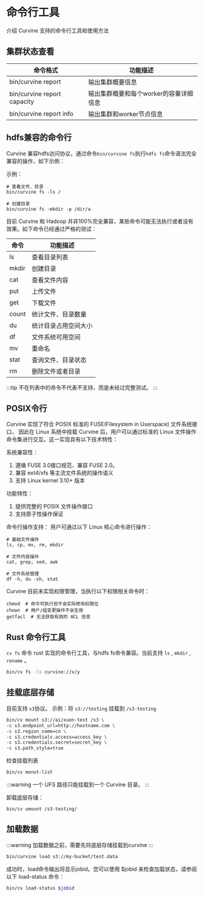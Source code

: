 # 命令行工具
介绍 Curvine 支持的命令行工具和使用方法

## 集群状态查看

| 命令格式                       | 功能描述                             |
|----------------------------|------------------------------------|
| bin/curvine report         | 输出集群概要信息                    |
| bin/curvine report capacity | 输出集群概要和每个worker的容量详细信息  |
| bin/curvine report info    | 输出集群和worker节点信息          |

## hdfs兼容的命令行
Curvine 兼容hdfs访问协议，通过命令`bin/curvine fs`执行`hdfs fs`命令语法完全兼容的操作，如下示例：

示例：
```
# 查看文件、目录
bin/curvine fs -ls /

# 创建目录
bin/curvine fs -mkdir -p /dir/a
```

目前 Curvine 和 Hadoop 并非100%完全兼容，某些命令可能无法执行或者没有效果。如下命令已经通过严格的测试：

| 命令  | 功能描述                     |
|-------|----------------------------|
| ls    | 查看目录列表                 |
| mkdir | 创建目录                     |
| cat   | 查看文件内容                 |
| put   | 上传文件                     |
| get   | 下载文件                     |
| count | 统计文件、目录数量           |
| du    | 统计目录占用空间大小         |
| df    | 文件系统可用空间             |
| mv    | 重命名                       |
| stat  | 查询文件、目录状态           |
| rm    | 删除文件或者目录             |

:::tip
不在列表中的命令不代表不支持，而是未经过完整测试。
:::

## POSIX令行
Curvine 实现了符合 POSIX 标准的 FUSE(Filesystem in Userspace) 文件系统接口，
因此在 Linux 系统中挂载 Curvine 后，用户可以通过标准的 Linux 文件操作命令集进行交互。这一实现具有以下技术特性：

系统兼容性： 
1. 遵循 FUSE 3.0接口规范、兼容 FUSE 2.0。 
2. 兼容 ext4/xfs 等主流文件系统的操作语义 
3. 支持 Linux kernel 3.10+ 版本

功能特性：
1. 提供完整的 POSIX 文件操作接口 
2. 支持原子性操作保证

命令行操作支持：
用户可通过以下 Linux 核心命令进行操作：
```
# 基础文件操作
ls, cp, mv, rm, mkdir

# 文件内容操作
cat, grep, sed, awk

# 文件系统管理
df -h, du -sh, stat
```

Curvine 目前未实现权限管理，当执行以下权限相关命令时：
```
chmod  # 命令可执行但不会实际修改权限位
chown  # 用户/组变更操作不会生效
getfacl  # 无法获取有效的 ACL 信息
```

## Rust 命令行工具
`cv fs` 命令 rust 实现的命令行工具，与hdfs fs命令兼容。当前支持 `ls` , `mkdir` , `rename` 。

```bash
bin/cv fs -ls curvine://x/y
```

## 挂载底层存储
目前支持 `s3`协议。
示例：将 `s3://testing` 挂载到 `/s3-testing`
```bash
bin/cv mount s3://ai/xuen-test /s3 \
-c s3.endpoint_url=http://hostname.com \
-c s3.region_name=cn \
-c s3.credentials.access=access_key \
-c s3.credentials.secret=secret_key \
-c s3.path_style=true
```

检查挂载列表
```bash
bin/cv monut-list
```

:::warning
一个 UFS 路径只能挂载到一个 Curvine 目录。
:::

卸载底层存储：
```
bin/cv umount /s3-testing/
```

## 加载数据
:::warning
加载数据之前，需要先将底层存储挂载到curvine
:::
```bash
bin/curvine load s3://my-bucket/test.data
```

成功时，load命令输出将显示jobid。您可以使用 $jobid 来检查加载状态，请参阅以下 load-status 命令：
```bash
bin/cv load-status $jobid
```